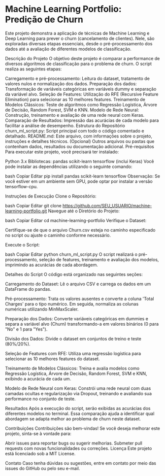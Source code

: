 # Machine Learning Portfolio: Predição de Churn #

Este projeto demonstra a aplicação de técnicas de Machine Learning e Deep Learning para prever o churn (cancelamento de clientes). Nele, são exploradas diversas etapas essenciais, desde o pré-processamento dos dados até a avaliação de diferentes modelos de classificação.

Descrição do Projeto
O objetivo deste projeto é comparar a performance de diversos algoritmos de classificação para o problema de churn. O script realiza as seguintes etapas:

Carregamento e pré-processamento: Leitura do dataset, tratamento de valores nulos e normalização dos dados.
Preparação dos dados: Transformação de variáveis categóricas em variáveis dummy e separação da variável alvo.
Seleção de Features: Utilização do RFE (Recursive Feature Elimination) para selecionar as 10 melhores features.
Treinamento de Modelos Clássicos: Teste de algoritmos como Regressão Logística, Árvore de Decisão, Random Forest, SVM e KNN.
Modelo de Rede Neural: Construção, treinamento e avaliação de uma rede neural com Keras.
Comparação de Resultados: Impressão das acurácias de cada modelo para facilitar a análise de desempenho.
Estrutura do Repositório
churn_ml_script.py: Script principal com todo o código comentado e detalhado.
README.md: Este arquivo, com informações sobre o projeto, instruções e detalhes técnicos.
(Opcional) Outros arquivos ou pastas que contenham dados, resultados ou documentação adicional.
Pré-requisitos
Para executar este projeto, você precisará ter instalado:

Python 3.x
Bibliotecas:
pandas
scikit-learn
tensorflow (inclui Keras)
Você pode instalar as dependências utilizando o seguinte comando:

bash
Copiar
Editar
pip install pandas scikit-learn tensorflow
Observação: Se você estiver em um ambiente sem GPU, pode optar por instalar a versão tensorflow-cpu.

Instruções de Execução
Clone o Repositório:

bash
Copiar
Editar
git clone https://github.com/SEU_USUARIO/machine-learning-portfolio.git
Navegue até o Diretório do Projeto:

bash
Copiar
Editar
cd machine-learning-portfolio
Verifique o Dataset:

Certifique-se de que o arquivo Churn.csv esteja no caminho especificado no script ou ajuste o caminho conforme necessário.

Execute o Script:

bash
Copiar
Editar
python churn_ml_script.py
O script realizará o pré-processamento, seleção de features, treinamento e avaliação dos modelos, imprimindo as acurácias de cada abordagem.

Detalhes do Script
O código está organizado nas seguintes seções:

Carregamento do Dataset:
Lê o arquivo CSV e carrega os dados em um DataFrame do pandas.

Pré-processamento:
Trata os valores ausentes e converte a coluna 'Total Charges' para o tipo numérico. Em seguida, normaliza as colunas numéricas utilizando MinMaxScaler.

Preparação dos Dados:
Converte variáveis categóricas em dummies e separa a variável alvo (Churn) transformando-a em valores binários (0 para "No" e 1 para "Yes").

Divisão dos Dados:
Divide o dataset em conjuntos de treino e teste (80%/20%).

Seleção de Features com RFE:
Utiliza uma regressão logística para selecionar as 10 melhores features do dataset.

Treinamento de Modelos Clássicos:
Treina e avalia modelos como Regressão Logística, Árvore de Decisão, Random Forest, SVM e KNN, exibindo a acurácia de cada um.

Modelo de Rede Neural com Keras:
Constrói uma rede neural com duas camadas ocultas e regularização via Dropout, treinando e avaliando sua performance no conjunto de teste.

Resultados
Após a execução do script, serão exibidas as acurácias dos diferentes modelos no terminal. Essa comparação ajuda a identificar qual abordagem se adapta melhor ao problema de churn neste dataset.

Contribuições
Contribuições são bem-vindas! Se você deseja melhorar este projeto, sinta-se à vontade para:

Abrir issues para reportar bugs ou sugerir melhorias.
Submeter pull requests com novas funcionalidades ou correções.
Licença
Este projeto está licenciado sob a MIT License.

Contato
Caso tenha dúvidas ou sugestões, entre em contato por meio das issues do GitHub ou pelo seu e-mail.

